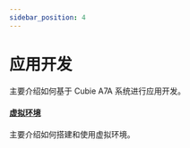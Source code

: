 ```yaml
---
sidebar_position: 4
---
```


# 应用开发

主要介绍如何基于 Cubie A7A 系统进行应用开发。

#### [虚拟环境](/cubie/a7a/application-dev/virtual_env)

主要介绍如何搭建和使用虚拟环境。
